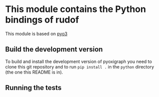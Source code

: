 # This module contains the Python bindings of rudof

This module is based on [pyo3](https://pyo3.rs/)

## Build the development version

To build and install the development version of pyoxigraph you need to clone this git repository and to run `pip install .` in the `python` directory (the one this README is in).

## Running the tests
